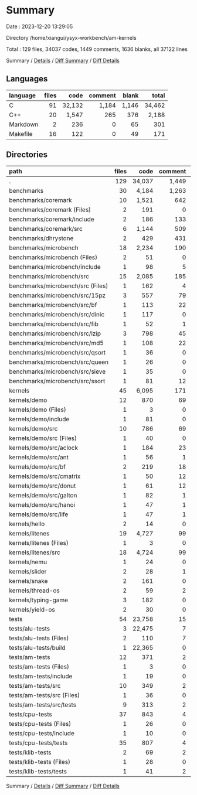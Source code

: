 # Summary

Date : 2023-12-20 13:29:05

Directory /home/xiangui/ysyx-workbench/am-kernels

Total : 129 files,  34037 codes, 1449 comments, 1636 blanks, all 37122 lines

Summary / [Details](details.md) / [Diff Summary](diff.md) / [Diff Details](diff-details.md)

## Languages
| language | files | code | comment | blank | total |
| :--- | ---: | ---: | ---: | ---: | ---: |
| C | 91 | 32,132 | 1,184 | 1,146 | 34,462 |
| C++ | 20 | 1,547 | 265 | 376 | 2,188 |
| Markdown | 2 | 236 | 0 | 65 | 301 |
| Makefile | 16 | 122 | 0 | 49 | 171 |

## Directories
| path | files | code | comment | blank | total |
| :--- | ---: | ---: | ---: | ---: | ---: |
| . | 129 | 34,037 | 1,449 | 1,636 | 37,122 |
| benchmarks | 30 | 4,184 | 1,263 | 757 | 6,204 |
| benchmarks/coremark | 10 | 1,521 | 642 | 182 | 2,345 |
| benchmarks/coremark (Files) | 2 | 191 | 0 | 45 | 236 |
| benchmarks/coremark/include | 2 | 186 | 133 | 45 | 364 |
| benchmarks/coremark/src | 6 | 1,144 | 509 | 92 | 1,745 |
| benchmarks/dhrystone | 2 | 429 | 431 | 95 | 955 |
| benchmarks/microbench | 18 | 2,234 | 190 | 480 | 2,904 |
| benchmarks/microbench (Files) | 2 | 51 | 0 | 22 | 73 |
| benchmarks/microbench/include | 1 | 98 | 5 | 21 | 124 |
| benchmarks/microbench/src | 15 | 2,085 | 185 | 437 | 2,707 |
| benchmarks/microbench/src (Files) | 1 | 162 | 4 | 34 | 200 |
| benchmarks/microbench/src/15pz | 3 | 557 | 79 | 165 | 801 |
| benchmarks/microbench/src/bf | 1 | 113 | 22 | 17 | 152 |
| benchmarks/microbench/src/dinic | 1 | 117 | 0 | 22 | 139 |
| benchmarks/microbench/src/fib | 1 | 52 | 1 | 12 | 65 |
| benchmarks/microbench/src/lzip | 3 | 798 | 45 | 114 | 957 |
| benchmarks/microbench/src/md5 | 1 | 108 | 22 | 30 | 160 |
| benchmarks/microbench/src/qsort | 1 | 36 | 0 | 9 | 45 |
| benchmarks/microbench/src/queen | 1 | 26 | 0 | 7 | 33 |
| benchmarks/microbench/src/sieve | 1 | 35 | 0 | 8 | 43 |
| benchmarks/microbench/src/ssort | 1 | 81 | 12 | 19 | 112 |
| kernels | 45 | 6,095 | 171 | 497 | 6,763 |
| kernels/demo | 12 | 870 | 69 | 116 | 1,055 |
| kernels/demo (Files) | 1 | 3 | 0 | 1 | 4 |
| kernels/demo/include | 1 | 81 | 0 | 17 | 98 |
| kernels/demo/src | 10 | 786 | 69 | 98 | 953 |
| kernels/demo/src (Files) | 1 | 40 | 0 | 5 | 45 |
| kernels/demo/src/aclock | 1 | 184 | 23 | 13 | 220 |
| kernels/demo/src/ant | 1 | 56 | 1 | 14 | 71 |
| kernels/demo/src/bf | 2 | 219 | 18 | 9 | 246 |
| kernels/demo/src/cmatrix | 1 | 50 | 12 | 11 | 73 |
| kernels/demo/src/donut | 1 | 61 | 12 | 10 | 83 |
| kernels/demo/src/galton | 1 | 82 | 1 | 14 | 97 |
| kernels/demo/src/hanoi | 1 | 47 | 1 | 13 | 61 |
| kernels/demo/src/life | 1 | 47 | 1 | 9 | 57 |
| kernels/hello | 2 | 14 | 0 | 4 | 18 |
| kernels/litenes | 19 | 4,727 | 99 | 282 | 5,108 |
| kernels/litenes (Files) | 1 | 3 | 0 | 1 | 4 |
| kernels/litenes/src | 18 | 4,724 | 99 | 281 | 5,104 |
| kernels/nemu | 1 | 24 | 0 | 8 | 32 |
| kernels/slider | 2 | 28 | 1 | 8 | 37 |
| kernels/snake | 2 | 161 | 0 | 32 | 193 |
| kernels/thread-os | 2 | 59 | 2 | 14 | 75 |
| kernels/typing-game | 3 | 182 | 0 | 27 | 209 |
| kernels/yield-os | 2 | 30 | 0 | 6 | 36 |
| tests | 54 | 23,758 | 15 | 382 | 24,155 |
| tests/alu-tests | 3 | 22,475 | 7 | 27 | 22,509 |
| tests/alu-tests (Files) | 2 | 110 | 7 | 26 | 143 |
| tests/alu-tests/build | 1 | 22,365 | 0 | 1 | 22,366 |
| tests/am-tests | 12 | 371 | 2 | 73 | 446 |
| tests/am-tests (Files) | 1 | 3 | 0 | 1 | 4 |
| tests/am-tests/include | 1 | 19 | 0 | 6 | 25 |
| tests/am-tests/src | 10 | 349 | 2 | 66 | 417 |
| tests/am-tests/src (Files) | 1 | 36 | 0 | 4 | 40 |
| tests/am-tests/src/tests | 9 | 313 | 2 | 62 | 377 |
| tests/cpu-tests | 37 | 843 | 4 | 261 | 1,108 |
| tests/cpu-tests (Files) | 1 | 26 | 0 | 11 | 37 |
| tests/cpu-tests/include | 1 | 10 | 0 | 4 | 14 |
| tests/cpu-tests/tests | 35 | 807 | 4 | 246 | 1,057 |
| tests/klib-tests | 2 | 69 | 2 | 21 | 92 |
| tests/klib-tests (Files) | 1 | 28 | 0 | 14 | 42 |
| tests/klib-tests/tests | 1 | 41 | 2 | 7 | 50 |

Summary / [Details](details.md) / [Diff Summary](diff.md) / [Diff Details](diff-details.md)